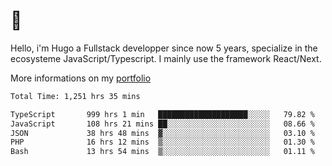 # 👋 

Hello, i'm Hugo a Fullstack developper since now 5 years, specialize in the ecosysteme JavaScript/Typescript. I mainly use the framework React/Next.

More informations on my [portfolio](https://hcampos.fr)

<!--START_SECTION:waka-->

```txt
Total Time: 1,251 hrs 35 mins

TypeScript       999 hrs 1 min   ████████████████████░░░░░   79.82 %
JavaScript       108 hrs 21 mins ██░░░░░░░░░░░░░░░░░░░░░░░   08.66 %
JSON             38 hrs 48 mins  ▓░░░░░░░░░░░░░░░░░░░░░░░░   03.10 %
PHP              16 hrs 12 mins  ▒░░░░░░░░░░░░░░░░░░░░░░░░   01.30 %
Bash             13 hrs 54 mins  ▒░░░░░░░░░░░░░░░░░░░░░░░░   01.11 %
```

<!--END_SECTION:waka-->
